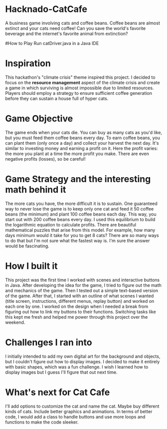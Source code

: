 # Hacknado-CatCafe
A business game involving cats and coffee beans.
Coffee beans are almost extinct and your cats need coffee! Can you save the world's favorite beverage and the internet's favorite animal from extinction?

#How to Play
Run catDriver.java in a Java IDE

# Inspiration
This hackathon's "climate crisis" theme inspired this project. I decided to focus on the **resource management** aspect of the climate crisis and create a game in which surviving is almost impossible due to limited resources. Players should employ a strategy to ensure sufficient coffee generation before they can sustain a house full of hyper cats.

# Game Objective
The game ends when your cats die. You can buy as many cats as you'd like, but you must feed them coffee beans every day. To earn coffee beans, you can plant them (only once a day) and collect your harvest the next day. It's similar to investing money and earning a profit on it. Here the profit varies: the more you plant at a time the more profit you make. There are even negative profits (losses), so be careful!

# Game Strategy and the interesting math behind it
The more cats you have, the more difficult it is to sustain. One guaranteed way to never lose the game is to keep only one cat and feed it 50 coffee beans (the minimum) and plant 100 coffee beans each day. This way, you start out with 200 coffee beans every day. I used this equilibrium to build the logarithmic equation to calculate profits. 
There are beautiful mathematical puzzles that arise from this model. For example, how many days minimum would it take for you to get 8 cats? There are so many ways to do that but I'm not sure what the fastest way is. I'm sure the answer would be fascinating.

# How I built it
This project was the first time I worked with scenes and interactive buttons in Java. After developing the idea for the game, I tried to figure out the math and mechanics of the game. Then I tested out a simple text-based version of the game. After that, I started with an outline of what scenes I wanted (title screen, instructions, different menus, replay button) and worked on each one by one. I worked on the design when I needed a break from figuring out how to link my buttons to their functions. Switching tasks like this kept me fresh and helped me power through this project over the weekend.

# Challenges I ran into
I initially intended to add my own digital art for the background and objects, but I couldn't figure out how to display images. I decided to make it entirely with basic shapes, which was a fun challenge. I wish I learned how to display images but I guess I'll figure that out next time.

# What's next for Cat Cafe
I'll add options to customize the cat and name the cat. Maybe buy different kinds of cats. Include better graphics and animations. In terms of better code, I would add a class to handle buttons and use more loops and functions to make the code sleeker.

